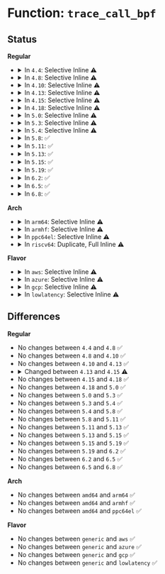 # Function: <code>trace_call_bpf</code>

## Status
<b>Regular</b>
<ul>
<li>
<details>
<summary>In <code>4.4</code>: Selective Inline ⚠️</summary>

```c
unsigned int trace_call_bpf(struct bpf_prog *prog, void *ctx);
```

**Collision:** Unique Global

**Inline:** Selective

**Transformation:** False

**Instances:**

```
In kernel/trace/bpf_trace.c (ffffffff81166fe0)
Location: kernel/trace/bpf_trace.c:32
Inline: True
Direct callers:
  - kernel/trace/trace_kprobe.c:kprobe_perf_func
  - kernel/trace/trace_kprobe.c:kretprobe_perf_func
```
**Symbols:**

```
ffffffff81166fe0-ffffffff8116701f: trace_call_bpf (STB_GLOBAL)
```
</details>
</li>
<li>
<details>
<summary>In <code>4.8</code>: Selective Inline ⚠️</summary>

```c
unsigned int trace_call_bpf(struct bpf_prog *prog, void *ctx);
```

**Collision:** Unique Global

**Inline:** Selective

**Transformation:** False

**Instances:**

```
In kernel/trace/bpf_trace.c (ffffffff81174400)
Location: kernel/trace/bpf_trace.c:30
Inline: True
Direct callers:
  - kernel/trace/trace_kprobe.c:kretprobe_perf_func
  - kernel/trace/trace_kprobe.c:kprobe_perf_func
```
**Symbols:**

```
ffffffff81174400-ffffffff81174442: trace_call_bpf (STB_GLOBAL)
```
</details>
</li>
<li>
<details>
<summary>In <code>4.10</code>: Selective Inline ⚠️</summary>

```c
unsigned int trace_call_bpf(struct bpf_prog *prog, void *ctx);
```

**Collision:** Unique Global

**Inline:** Selective

**Transformation:** False

**Instances:**

```
In kernel/trace/bpf_trace.c (ffffffff8117fe80)
Location: kernel/trace/bpf_trace.c:32
Inline: True
Direct callers:
  - kernel/trace/trace_kprobe.c:kretprobe_perf_func
  - kernel/trace/trace_kprobe.c:kprobe_perf_func
```
**Symbols:**

```
ffffffff8117fe80-ffffffff8117fec2: trace_call_bpf (STB_GLOBAL)
```
</details>
</li>
<li>
<details>
<summary>In <code>4.13</code>: Selective Inline ⚠️</summary>

```c
unsigned int trace_call_bpf(struct bpf_prog *prog, void *ctx);
```

**Collision:** Unique Global

**Inline:** Selective

**Transformation:** False

**Instances:**

```
In kernel/trace/bpf_trace.c (ffffffff81182d20)
Location: kernel/trace/bpf_trace.c:32
Inline: True
Direct callers:
  - kernel/trace/trace_kprobe.c:kretprobe_perf_func
  - kernel/trace/trace_kprobe.c:kprobe_perf_func
```
**Symbols:**

```
ffffffff81182d20-ffffffff81182d63: trace_call_bpf (STB_GLOBAL)
```
</details>
</li>
<li>
<details>
<summary>In <code>4.15</code>: Selective Inline ⚠️</summary>

```c
unsigned int trace_call_bpf(struct trace_event_call *call, void *ctx);
```

**Collision:** Unique Global

**Inline:** Selective

**Transformation:** False

**Instances:**

```
In kernel/trace/bpf_trace.c (ffffffff811907b0)
Location: kernel/trace/bpf_trace.c:34
Inline: True
Direct callers:
  - kernel/trace/trace_syscalls.c:perf_syscall_exit
  - kernel/trace/trace_syscalls.c:perf_syscall_enter
  - kernel/trace/trace_kprobe.c:kretprobe_perf_func
  - kernel/trace/trace_kprobe.c:kprobe_perf_func
```
**Symbols:**

```
ffffffff811907b0-ffffffff8119082d: trace_call_bpf (STB_GLOBAL)
```
</details>
</li>
<li>
<details>
<summary>In <code>4.18</code>: Selective Inline ⚠️</summary>

```c
unsigned int trace_call_bpf(struct trace_event_call *call, void *ctx);
```

**Collision:** Unique Global

**Inline:** Selective

**Transformation:** False

**Instances:**

```
In kernel/trace/bpf_trace.c (ffffffff811a5680)
Location: kernel/trace/bpf_trace.c:40
Inline: True
Direct callers:
  - kernel/trace/trace_syscalls.c:perf_syscall_exit
  - kernel/trace/trace_syscalls.c:perf_syscall_enter
  - kernel/trace/trace_kprobe.c:kretprobe_perf_func
  - kernel/trace/trace_kprobe.c:kprobe_perf_func
```
**Symbols:**

```
ffffffff811a5680-ffffffff811a56fd: trace_call_bpf (STB_GLOBAL)
```
</details>
</li>
<li>
<details>
<summary>In <code>5.0</code>: Selective Inline ⚠️</summary>

```c
unsigned int trace_call_bpf(struct trace_event_call *call, void *ctx);
```

**Collision:** Unique Global

**Inline:** Selective

**Transformation:** False

**Instances:**

```
In kernel/trace/bpf_trace.c (ffffffff811b37f0)
Location: kernel/trace/bpf_trace.c:74
Inline: True
Direct callers:
  - kernel/trace/trace_syscalls.c:perf_syscall_exit
  - kernel/trace/trace_syscalls.c:perf_syscall_enter
  - kernel/trace/trace_kprobe.c:kretprobe_perf_func
  - kernel/trace/trace_kprobe.c:kprobe_perf_func
```
**Symbols:**

```
ffffffff811b37f0-ffffffff811b388d: trace_call_bpf (STB_GLOBAL)
```
</details>
</li>
<li>
<details>
<summary>In <code>5.3</code>: Selective Inline ⚠️</summary>

```c
unsigned int trace_call_bpf(struct trace_event_call *call, void *ctx);
```

**Collision:** Unique Global

**Inline:** Selective

**Transformation:** False

**Instances:**

```
In kernel/trace/bpf_trace.c (ffffffff811c2540)
Location: kernel/trace/bpf_trace.c:79
Inline: True
Direct callers:
  - kernel/trace/trace_syscalls.c:perf_syscall_exit
  - kernel/trace/trace_kprobe.c:kretprobe_perf_func
  - kernel/trace/trace_kprobe.c:kprobe_perf_func
```
**Symbols:**

```
ffffffff811c2540-ffffffff811c2634: trace_call_bpf (STB_GLOBAL)
```
</details>
</li>
<li>
<details>
<summary>In <code>5.4</code>: Selective Inline ⚠️</summary>

```c
unsigned int trace_call_bpf(struct trace_event_call *call, void *ctx);
```

**Collision:** Unique Global

**Inline:** Selective

**Transformation:** False

**Instances:**

```
In kernel/trace/bpf_trace.c (ffffffff811cdcb0)
Location: kernel/trace/bpf_trace.c:79
Inline: True
Direct callers:
  - kernel/trace/trace_syscalls.c:perf_syscall_exit
  - kernel/trace/trace_kprobe.c:kretprobe_perf_func
  - kernel/trace/trace_kprobe.c:kprobe_perf_func
```
**Symbols:**

```
ffffffff811cdcb0-ffffffff811cdda4: trace_call_bpf (STB_GLOBAL)
```
</details>
</li>
<li>
<details>
<summary>In <code>5.8</code>: ✅</summary>

```c
unsigned int trace_call_bpf(struct trace_event_call *call, void *ctx);
```

**Collision:** Unique Global

**Inline:** No

**Transformation:** False

**Instances:**

```
In kernel/trace/bpf_trace.c (ffffffff811ea3c0)
Location: kernel/trace/bpf_trace.c:79
Inline: False
Direct callers:
  - kernel/trace/trace_syscalls.c:perf_syscall_exit
  - kernel/trace/trace_kprobe.c:kretprobe_perf_func
  - kernel/trace/trace_kprobe.c:kprobe_perf_func
  - kernel/trace/trace_uprobe.c:__uprobe_perf_func
  - kernel/events/core.c:perf_trace_run_bpf_submit
```
**Symbols:**

```
ffffffff811ea3c0-ffffffff811ea4b7: trace_call_bpf (STB_GLOBAL)
```
</details>
</li>
<li>
<details>
<summary>In <code>5.11</code>: ✅</summary>

```c
unsigned int trace_call_bpf(struct trace_event_call *call, void *ctx);
```

**Collision:** Unique Global

**Inline:** No

**Transformation:** False

**Instances:**

```
In kernel/trace/bpf_trace.c (ffffffff811e8390)
Location: kernel/trace/bpf_trace.c:95
Inline: False
Direct callers:
  - kernel/trace/trace_syscalls.c:perf_syscall_exit
  - kernel/trace/trace_kprobe.c:kretprobe_perf_func
  - kernel/trace/trace_kprobe.c:kprobe_perf_func
  - kernel/trace/trace_uprobe.c:__uprobe_perf_func
  - kernel/events/core.c:perf_trace_run_bpf_submit
```
**Symbols:**

```
ffffffff811e8390-ffffffff811e8481: trace_call_bpf (STB_GLOBAL)
```
</details>
</li>
<li>
<details>
<summary>In <code>5.13</code>: ✅</summary>

```c
unsigned int trace_call_bpf(struct trace_event_call *call, void *ctx);
```

**Collision:** Unique Global

**Inline:** No

**Transformation:** False

**Instances:**

```
In kernel/trace/bpf_trace.c (ffffffff811e9180)
Location: kernel/trace/bpf_trace.c:95
Inline: False
Direct callers:
  - kernel/trace/trace_syscalls.c:perf_syscall_exit
  - kernel/trace/trace_kprobe.c:kretprobe_perf_func
  - kernel/trace/trace_kprobe.c:kprobe_perf_func
  - kernel/trace/trace_uprobe.c:__uprobe_perf_func
  - kernel/events/core.c:perf_trace_run_bpf_submit
```
**Symbols:**

```
ffffffff811e9180-ffffffff811e926a: trace_call_bpf (STB_GLOBAL)
```
</details>
</li>
<li>
<details>
<summary>In <code>5.15</code>: ✅</summary>

```c
unsigned int trace_call_bpf(struct trace_event_call *call, void *ctx);
```

**Collision:** Unique Global

**Inline:** No

**Transformation:** False

**Instances:**

```
In kernel/trace/bpf_trace.c (ffffffff8121a5f0)
Location: kernel/trace/bpf_trace.c:95
Inline: False
Direct callers:
  - kernel/trace/trace_syscalls.c:perf_syscall_exit
  - kernel/trace/trace_kprobe.c:kretprobe_perf_func
  - kernel/trace/trace_kprobe.c:kprobe_perf_func
  - kernel/trace/trace_uprobe.c:__uprobe_perf_func
  - kernel/events/core.c:perf_trace_run_bpf_submit
```
**Symbols:**

```
ffffffff8121a5f0-ffffffff8121a732: trace_call_bpf (STB_GLOBAL)
```
</details>
</li>
<li>
<details>
<summary>In <code>5.19</code>: ✅</summary>

```c
unsigned int trace_call_bpf(struct trace_event_call *call, void *ctx);
```

**Collision:** Unique Global

**Inline:** No

**Transformation:** False

**Instances:**

```
In kernel/trace/bpf_trace.c (ffffffff812591e0)
Location: kernel/trace/bpf_trace.c:100
Inline: False
Direct callers:
  - kernel/trace/trace_syscalls.c:perf_syscall_exit
  - kernel/trace/trace_kprobe.c:kretprobe_perf_func
  - kernel/trace/trace_kprobe.c:kprobe_perf_func
  - kernel/trace/trace_uprobe.c:__uprobe_perf_func
  - kernel/events/core.c:perf_trace_run_bpf_submit
```
**Symbols:**

```
ffffffff812591e0-ffffffff81259341: trace_call_bpf (STB_GLOBAL)
```
</details>
</li>
<li>
<details>
<summary>In <code>6.2</code>: ✅</summary>

```c
unsigned int trace_call_bpf(struct trace_event_call *call, void *ctx);
```

**Collision:** Unique Global

**Inline:** No

**Transformation:** False

**Instances:**

```
In kernel/trace/bpf_trace.c (ffffffff812a91f0)
Location: kernel/trace/bpf_trace.c:103
Inline: False
Direct callers:
  - kernel/trace/trace_syscalls.c:perf_syscall_exit
  - kernel/trace/trace_kprobe.c:kretprobe_perf_func
  - kernel/trace/trace_kprobe.c:kprobe_perf_func
  - kernel/events/core.c:perf_trace_run_bpf_submit
```
**Symbols:**

```
ffffffff812a91f0-ffffffff812a934e: trace_call_bpf (STB_GLOBAL)
```
</details>
</li>
<li>
<details>
<summary>In <code>6.5</code>: ✅</summary>

```c
unsigned int trace_call_bpf(struct trace_event_call *call, void *ctx);
```

**Collision:** Unique Global

**Inline:** No

**Transformation:** False

**Instances:**

```
In kernel/trace/bpf_trace.c (ffffffff812cba00)
Location: kernel/trace/bpf_trace.c:103
Inline: False
Direct callers:
  - kernel/trace/trace_syscalls.c:perf_syscall_exit
  - kernel/trace/trace_kprobe.c:kretprobe_perf_func
  - kernel/trace/trace_kprobe.c:kprobe_perf_func
  - kernel/events/core.c:perf_trace_run_bpf_submit
```
**Symbols:**

```
ffffffff812cba00-ffffffff812cbb5c: trace_call_bpf (STB_GLOBAL)
```
</details>
</li>
<li>
<details>
<summary>In <code>6.8</code>: ✅</summary>

```c
unsigned int trace_call_bpf(struct trace_event_call *call, void *ctx);
```

**Collision:** Unique Global

**Inline:** No

**Transformation:** False

**Instances:**

```
In kernel/trace/bpf_trace.c (ffffffff812e8cc0)
Location: kernel/trace/bpf_trace.c:111
Inline: False
Direct callers:
  - kernel/trace/trace_syscalls.c:perf_syscall_exit
  - kernel/trace/trace_kprobe.c:kretprobe_perf_func
  - kernel/trace/trace_kprobe.c:kprobe_perf_func
  - kernel/events/core.c:perf_trace_run_bpf_submit
```
**Symbols:**

```
ffffffff812e8cc0-ffffffff812e8e61: trace_call_bpf (STB_GLOBAL)
```
</details>
</li>
</ul>
<b>Arch</b>
<ul>
<li>
<details>
<summary>In <code>arm64</code>: Selective Inline ⚠️</summary>

```c
unsigned int trace_call_bpf(struct trace_event_call *call, void *ctx);
```

**Collision:** Unique Global

**Inline:** Selective

**Transformation:** False

**Instances:**

```
In kernel/trace/bpf_trace.c (ffff80001024d518)
Location: kernel/trace/bpf_trace.c:79
Inline: True
Direct callers:
  - kernel/trace/trace_syscalls.c:perf_syscall_exit
  - kernel/trace/trace_kprobe.c:kretprobe_perf_func
  - kernel/trace/trace_kprobe.c:kprobe_perf_func
  - kernel/events/core.c:perf_trace_run_bpf_submit
```
**Symbols:**

```
ffff80001024d518-ffff80001024d660: trace_call_bpf (STB_GLOBAL)
```
</details>
</li>
<li>
<details>
<summary>In <code>armhf</code>: Selective Inline ⚠️</summary>

```c
unsigned int trace_call_bpf(struct trace_event_call *call, void *ctx);
```

**Collision:** Unique Global

**Inline:** Selective

**Transformation:** False

**Instances:**

```
In kernel/trace/bpf_trace.c (c04808b4)
Location: kernel/trace/bpf_trace.c:79
Inline: True
Direct callers:
  - kernel/trace/trace_syscalls.c:perf_syscall_exit
  - kernel/trace/trace_syscalls.c:perf_syscall_enter
  - kernel/trace/trace_kprobe.c:kretprobe_perf_func
  - kernel/trace/trace_kprobe.c:kprobe_perf_func
  - kernel/trace/trace_uprobe.c:__uprobe_perf_func
```
**Symbols:**

```
c04808b4-c0480aa0: trace_call_bpf (STB_GLOBAL)
```
</details>
</li>
<li>
<details>
<summary>In <code>ppc64el</code>: Selective Inline ⚠️</summary>

```c
unsigned int trace_call_bpf(struct trace_event_call *call, void *ctx);
```

**Collision:** Unique Global

**Inline:** Selective

**Transformation:** False

**Instances:**

```
In kernel/trace/bpf_trace.c (c0000000002e98f0)
Location: kernel/trace/bpf_trace.c:79
Inline: True
Direct callers:
  - kernel/trace/trace_syscalls.c:perf_syscall_exit
  - kernel/trace/trace_kprobe.c:kretprobe_perf_func
  - kernel/trace/trace_kprobe.c:kprobe_perf_func
  - kernel/trace/trace_uprobe.c:__uprobe_perf_func
```
**Symbols:**

```
c0000000002e98f0-c0000000002e9afc: trace_call_bpf (STB_GLOBAL)
```
</details>
</li>
<li>
<details>
<summary>In <code>riscv64</code>: Duplicate, Full Inline ⚠️</summary>

**Collision:** Static Duplication

**Inline:** Full

**Transformation:** False

**Instances:**

```
In kernel/trace/trace_syscalls.c (0)
Location: include/linux/trace_events.h:489
Inline: True
```
```
In kernel/events/core.c (0)
Location: include/linux/trace_events.h:489
Inline: True
```
</details>
</li>
</ul>
<b>Flavor</b>
<ul>
<li>
<details>
<summary>In <code>aws</code>: Selective Inline ⚠️</summary>

```c
unsigned int trace_call_bpf(struct trace_event_call *call, void *ctx);
```

**Collision:** Unique Global

**Inline:** Selective

**Transformation:** False

**Instances:**

```
In kernel/trace/bpf_trace.c (ffffffff811c62d0)
Location: kernel/trace/bpf_trace.c:79
Inline: True
Direct callers:
  - kernel/trace/trace_syscalls.c:perf_syscall_exit
  - kernel/trace/trace_kprobe.c:kretprobe_perf_func
  - kernel/trace/trace_kprobe.c:kprobe_perf_func
```
**Symbols:**

```
ffffffff811c62d0-ffffffff811c63c4: trace_call_bpf (STB_GLOBAL)
```
</details>
</li>
<li>
<details>
<summary>In <code>azure</code>: Selective Inline ⚠️</summary>

```c
unsigned int trace_call_bpf(struct trace_event_call *call, void *ctx);
```

**Collision:** Unique Global

**Inline:** Selective

**Transformation:** False

**Instances:**

```
In kernel/trace/bpf_trace.c (ffffffff811b90b0)
Location: kernel/trace/bpf_trace.c:79
Inline: True
Direct callers:
  - kernel/trace/trace_syscalls.c:perf_syscall_exit
  - kernel/trace/trace_kprobe.c:kretprobe_perf_func
  - kernel/trace/trace_kprobe.c:kprobe_perf_func
```
**Symbols:**

```
ffffffff811b90b0-ffffffff811b91a4: trace_call_bpf (STB_GLOBAL)
```
</details>
</li>
<li>
<details>
<summary>In <code>gcp</code>: Selective Inline ⚠️</summary>

```c
unsigned int trace_call_bpf(struct trace_event_call *call, void *ctx);
```

**Collision:** Unique Global

**Inline:** Selective

**Transformation:** False

**Instances:**

```
In kernel/trace/bpf_trace.c (ffffffff811c40a0)
Location: kernel/trace/bpf_trace.c:79
Inline: True
Direct callers:
  - kernel/trace/trace_syscalls.c:perf_syscall_exit
  - kernel/trace/trace_kprobe.c:kretprobe_perf_func
  - kernel/trace/trace_kprobe.c:kprobe_perf_func
```
**Symbols:**

```
ffffffff811c40a0-ffffffff811c4194: trace_call_bpf (STB_GLOBAL)
```
</details>
</li>
<li>
<details>
<summary>In <code>lowlatency</code>: Selective Inline ⚠️</summary>

```c
unsigned int trace_call_bpf(struct trace_event_call *call, void *ctx);
```

**Collision:** Unique Global

**Inline:** Selective

**Transformation:** False

**Instances:**

```
In kernel/trace/bpf_trace.c (ffffffff811d1980)
Location: kernel/trace/bpf_trace.c:79
Inline: True
Direct callers:
  - kernel/trace/trace_syscalls.c:perf_syscall_exit
  - kernel/trace/trace_kprobe.c:kretprobe_perf_func
  - kernel/trace/trace_kprobe.c:kprobe_perf_func
```
**Symbols:**

```
ffffffff811d1980-ffffffff811d1ab6: trace_call_bpf (STB_GLOBAL)
```
</details>
</li>
</ul>

## Differences
<b>Regular</b>
<ul>
<li>
No changes between <code>4.4</code> and <code>4.8</code> ✅
</li>
<li>
No changes between <code>4.8</code> and <code>4.10</code> ✅
</li>
<li>
No changes between <code>4.10</code> and <code>4.13</code> ✅
</li>
<li>
<details>
<summary>Changed between <code>4.13</code> and <code>4.15</code> ⚠️</summary>
<ul>
<li>
<b>Param added. </b>
<code>struct trace_event_call *call</code>
</li>
<li>
<b>Param removed. </b>
<code>struct bpf_prog *prog</code>
</li>
</ul>
</details>
</li>
<li>
No changes between <code>4.15</code> and <code>4.18</code> ✅
</li>
<li>
No changes between <code>4.18</code> and <code>5.0</code> ✅
</li>
<li>
No changes between <code>5.0</code> and <code>5.3</code> ✅
</li>
<li>
No changes between <code>5.3</code> and <code>5.4</code> ✅
</li>
<li>
No changes between <code>5.4</code> and <code>5.8</code> ✅
</li>
<li>
No changes between <code>5.8</code> and <code>5.11</code> ✅
</li>
<li>
No changes between <code>5.11</code> and <code>5.13</code> ✅
</li>
<li>
No changes between <code>5.13</code> and <code>5.15</code> ✅
</li>
<li>
No changes between <code>5.15</code> and <code>5.19</code> ✅
</li>
<li>
No changes between <code>5.19</code> and <code>6.2</code> ✅
</li>
<li>
No changes between <code>6.2</code> and <code>6.5</code> ✅
</li>
<li>
No changes between <code>6.5</code> and <code>6.8</code> ✅
</li>
</ul>
<b>Arch</b>
<ul>
<li>
No changes between <code>amd64</code> and <code>arm64</code> ✅
</li>
<li>
No changes between <code>amd64</code> and <code>armhf</code> ✅
</li>
<li>
No changes between <code>amd64</code> and <code>ppc64el</code> ✅
</li>
</ul>
<b>Flavor</b>
<ul>
<li>
No changes between <code>generic</code> and <code>aws</code> ✅
</li>
<li>
No changes between <code>generic</code> and <code>azure</code> ✅
</li>
<li>
No changes between <code>generic</code> and <code>gcp</code> ✅
</li>
<li>
No changes between <code>generic</code> and <code>lowlatency</code> ✅
</li>
</ul>
